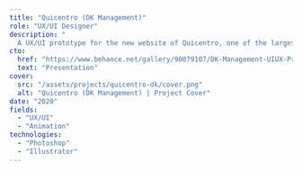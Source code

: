 ```yaml
---
title: "Quicentro (DK Management)"
role: "UX/UI Designer"
description: "
  A UX/UI prototype for the new website of Quicentro, one of the largest shopping malls in Quito, Ecuador. The design focused on conveying a sense of fashion and modernity through clean interfaces and smooth animations."
cto:
  href: "https://www.behance.net/gallery/90079107/DK-Management-UIUX-Prototype-with-animations"
  text: "Presentation"
cover:
  src: "/assets/projects/quicentro-dk/cover.png"
  alt: "Quicentro (DK Management) | Project Cover"
date: "2020"
fields:
  - "UX/UI"
  - "Animation"
technologies:
  - "Photoshop"
  - "Illustrator"
---
```

